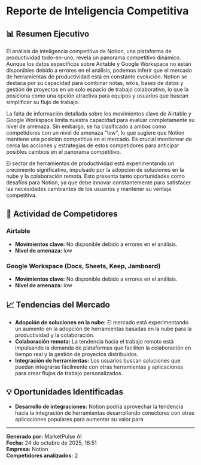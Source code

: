 # Reporte de Inteligencia Competitiva
## 📊 Resumen Ejecutivo
El análisis de inteligencia competitiva de Notion, una plataforma de productividad todo-en-uno, revela un panorama competitivo dinámico. Aunque los datos específicos sobre Airtable y Google Workspace no están disponibles debido a errores en el análisis, podemos inferir que el mercado de herramientas de productividad está en constante evolución. Notion se destaca por su capacidad para combinar notas, wikis, bases de datos y gestión de proyectos en un solo espacio de trabajo colaborativo, lo que la posiciona como una opción atractiva para equipos y usuarios que buscan simplificar su flujo de trabajo.

La falta de información detallada sobre los movimientos clave de Airtable y Google Workspace limita nuestra capacidad para evaluar completamente su nivel de amenaza. Sin embargo, se ha clasificado a ambos como competidores con un nivel de amenaza "low", lo que sugiere que Notion mantiene una posición competitiva en el mercado. Es crucial monitorear de cerca las acciones y estrategias de estos competidores para anticipar posibles cambios en el panorama competitivo.

El sector de herramientas de productividad está experimentando un crecimiento significativo, impulsado por la adopción de soluciones en la nube y la colaboración remota. Esto presenta tanto oportunidades como desafíos para Notion, ya que debe innovar constantemente para satisfacer las necesidades cambiantes de los usuarios y mantener su ventaja competitiva.

## 🏢 Actividad de Competidores
### Airtable
- **Movimientos clave:** No disponible debido a errores en el análisis.
- **Nivel de amenaza:** low
### Google Workspace (Docs, Sheets, Keep, Jamboard)
- **Movimientos clave:** No disponible debido a errores en el análisis.
- **Nivel de amenaza:** low

## 📈 Tendencias del Mercado
- **Adopción de soluciones en la nube:** El mercado está experimentando un aumento en la adopción de herramientas basadas en la nube para la productividad y la colaboración.
- **Colaboración remota:** La tendencia hacia el trabajo remoto está impulsando la demanda de plataformas que faciliten la colaboración en tiempo real y la gestión de proyectos distribuidos.
- **Integración de herramientas:** Los usuarios buscan soluciones que puedan integrarse fácilmente con otras herramientas y aplicaciones para crear flujos de trabajo personalizados.

## 💡 Oportunidades Identificadas
* **Desarrollo de integraciones:** Notion podría aprovechar la tendencia hacia la integración de herramientas desarrollando conectores con otras aplicaciones populares para aumentar su valor para

---

**Generado por:** MarketPulse AI  
**Fecha:** 24 de octubre de 2025, 16:51  
**Empresa:** Notion  
**Competidores analizados:** 2

